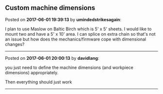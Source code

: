 ## Custom machine dimensions
Posted on **2017-06-01 19:39:13** by **umindedstrikesagain**:

I plan to use Maslow on Baltic Birch which is 5' x 5' sheets. I would like to mount two and have a 5' x 10' area. I can splice on extra chain so that's not an issue but how does the mechanics/firmware cope with dimensional changes?

---

Posted on **2017-06-01 20:00:13** by **davidlang**:

you just need to define the machine dimensions (and workpiece dimensions) appropriately.



Then everything should just work

---

